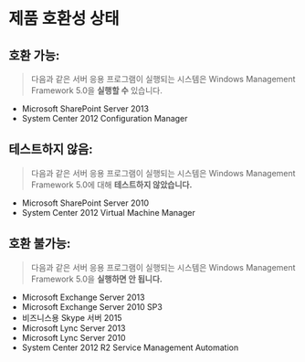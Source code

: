 # 제품 호환성 상태

## 호환 가능:
> 다음과 같은 서버 응용 프로그램이 실행되는 시스템은 Windows Management Framework 5.0을 **실행할 수** 있습니다.

- Microsoft SharePoint Server 2013
- System Center 2012 Configuration Manager

## 테스트하지 않음:
> 다음과 같은 서버 응용 프로그램이 실행되는 시스템은 Windows Management Framework 5.0에 대해 **테스트하지 않았습니다.**

- Microsoft SharePoint Server 2010
- System Center 2012 Virtual Machine Manager

## 호환 불가능:
> 다음과 같은 서버 응용 프로그램이 실행되는 시스템은 Windows Management Framework 5.0을 **실행하면 안 됩니다.**

- Microsoft Exchange Server 2013
- Microsoft Exchange Server 2010 SP3
- 비즈니스용 Skype 서버 2015
- Microsoft Lync Server 2013
- Microsoft Lync Server 2010
- System Center 2012 R2 Service Management Automation



<!--HONumber=Aug16_HO3-->


